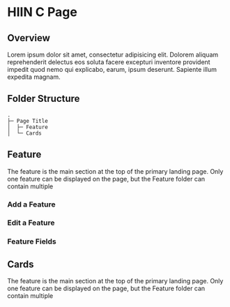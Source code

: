 # HIIN C Page

## Overview
Lorem ipsum dolor sit amet, consectetur adipisicing elit. Dolorem aliquam reprehenderit delectus eos soluta facere excepturi inventore provident impedit quod nemo qui explicabo, earum, ipsum deserunt. Sapiente illum expedita magnam.

## Folder Structure
```
.
├─ Page Title
│  ├─ Feature
│  └─ Cards
```

## Feature
The feature is the main section at the top of the primary landing page. Only one feature can be displayed on the page, but the Feature folder can contain multiple 

### Add a Feature
<Feature-Add />

### Edit a Feature
<Feature-Edit />

### Feature Fields
<Feature-Fields />

## Cards
The feature is the main section at the top of the primary landing page. Only one feature can be displayed on the page, but the Feature folder can contain multiple 

<Card-Add />

<Card-Edit />